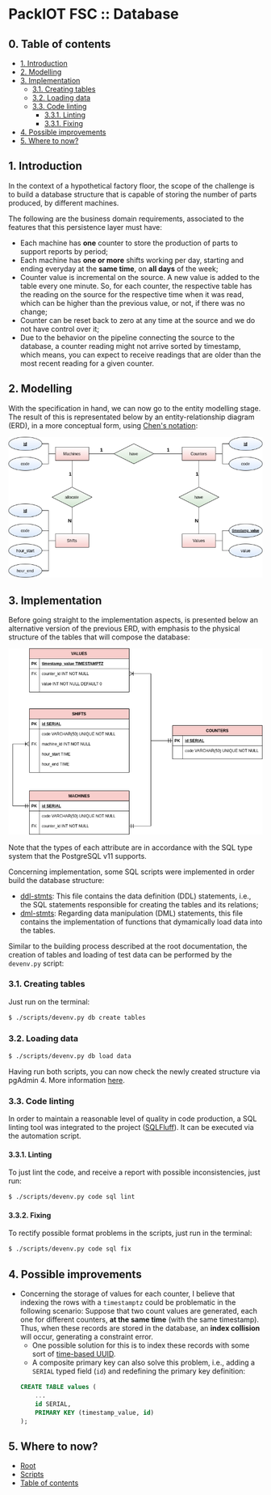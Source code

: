 # PackIOT FSC :: Database

<!-- TOC -->
## 0. Table of contents

- [1. Introduction](#1-introduction)
- [2. Modelling](#2-modelling)
- [3. Implementation](#3-implementation)
    - [3.1. Creating tables](#31-creating-tables)
    - [3.2. Loading data](#32-loading-data)
    - [3.3. Code linting](#33-code-linting)
        - [3.3.1. Linting](#331-linting)
        - [3.3.1. Fixing](#332-fixing)
- [4. Possible improvements](#4-possible-improvements)
- [5. Where to now?](#5-where-to-now)
    
<!-- /TOC -->
## 1. Introduction

In the context of a hypothetical factory floor, the scope of the challenge is to build a database structure that is capable of storing the number of parts produced, by different machines.

The following are the business domain requirements, associated to the features that this persistence layer must have:

* Each machine has **one** counter to store the production of parts to support reports by period;
* Each machine has **one or more** shifts working per day, starting and ending everyday at the **same time**, on **all days** of the week;
* Counter value is incremental on the source. A new value is added to the table every one minute. So, for each counter, the respective table has the reading on the source for the respective time when it was read, which can be higher than the previous value, or not, if there was no change;
* Counter can be reset back to zero at any time at the source and we do not have control over it;
* Due to the behavior on the pipeline connecting the source to the database, a counter reading might not arrive sorted by timestamp, which means, you can expect to receive readings that are older than the most recent reading for a given counter.
## 2. Modelling

With the specification in hand, we can now go to the entity modelling stage. The result of this is representated below by an entity-relationship diagram (ERD), in a more conceptual form, using [Chen's notation](https://en.wikipedia.org/wiki/Entity%E2%80%93relationship_model):

![screenshot](../resources/img/erd-1.png)

## 3. Implementation

Before going straight to the implementation aspects, is presented below an alternative version of the previous ERD, with emphasis to the physical structure of the tables that will compose the database:

![screenshot](../resources/img/erd-2.png)

Note that the types of each attribute are in accordance with the SQL type system that the PostgreSQL v11 supports.

Concerning implementation, some SQL scripts were implemented in order build the database structure:

* [ddl-stmts](./postgresql/scripts/sql/ddl-stmts.sql): This file contains the data definition (DDL) statements, i.e., the SQL statements responsible for creating the tables and its relations;
* [dml-stmts](./postgresql/scripts/sql/dml-stmts.sql): Regarding data manipulation (DML) statements, this file contains the implementation of functions that dymamically load data into the tables.

Similar to the building process described at the root documentation, the creation of tables and loading of test data can be performed by the `devenv.py` script:

### 3.1. Creating tables
Just run on the terminal:
```bash
$ ./scripts/devenv.py db create tables
```

### 3.2. Loading data
```bash
$ ./scripts/devenv.py db load data
```

Having run both scripts, you can now check the newly created structure via pgAdmin 4. More information [here](../README.md#22-pgadmin-4).

### 3.3. Code linting

In order to maintain a reasonable level of quality in code production, a SQL linting tool was integrated to the project ([SQLFluff](https://docs.sqlfluff.com/en/stable/)). It can be executed via the automation script.

#### 3.3.1. Linting
To just lint the code, and receive a report with possible inconsistencies, just run:
```bash
$ ./scripts/devenv.py code sql lint
```
#### 3.3.2. Fixing
To rectify possible format problems in the scripts, just run in the terminal:
```bash
$ ./scripts/devenv.py code sql fix
```

## 4. Possible improvements

* Concerning the storage of values for each counter, I believe that indexing the rows with a `timestamptz` could be problematic in the following scenario: Suppose that two count values are generated, each one for different counters, **at the same time** (with the same timestamp). Thus, when these records are stored in the database, an **index collision** will occur, generating a constraint error.
    * One possible solution for this is to index these records with some sort of [time-based UUID](https://www.postgresql.org/docs/current/uuid-ossp.html).
    * A composite primary key can also solve this problem, i.e., adding a `SERIAL` typed field (`id`) and redefining the primary key definition:
    ```sql
    CREATE TABLE values (
        ...
        id SERIAL,
        PRIMARY KEY (timestamp_value, id)
    );
    ```
## 5. Where to now?

* [Root](../README.md)
* [Scripts](../scripts/README.md) 
* [Table of contents](#0-table-of-contents)